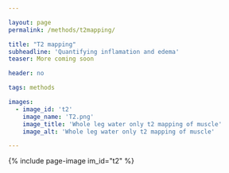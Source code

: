 ```yaml
---

layout: page
permalink: /methods/t2mapping/

title: "T2 mapping"
subheadline: 'Quantifying inflamation and edema'
teaser: More coming soon

header: no

tags: methods

images:
  - image_id: 't2'
    image_name: 'T2.png'
    image_title: 'Whole leg water only t2 mapping of muscle'
    image_alt: 'Whole leg water only t2 mapping of muscle' 

---
```


{% include page-image im_id="t2" %}

